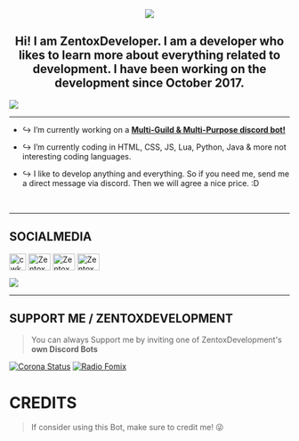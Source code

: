 
<div align="center" style"border-radius:15px">
  <img src="https://media.discordapp.net/attachments/910217927746265218/929573096648757258/Untitled_Artwork.png" style"width: 100%;border-radius:15px">
</div>

## <div align="center">Hi! I am ZentoxDeveloper. I am a developer who likes to learn more about everything related to development. I have been working on the development since October 2017.</div>  
  ![](https://discord.c99.nl/widget/theme-3/353648383535218700.png)
***

- ↪️ I’m currently working on a [**Multi-Guild & Multi-Purpose discord bot!**](https://discord.gg/VjyejfwPcm)
  
- ↪️ I’m currently coding in HTML, CSS, JS, Lua, Python, Java & more not interesting coding languages.

- ↪️ I like to develop anything and everything. So if you need me, send me a direct message via discord. Then we will agree a nice price. :D
  
<br/>
  
***
## SOCIALMEDIA
<a href="https://discord.gg/3vQz5hAaTc" target="blank"><img align="center" src="https://user-images.githubusercontent.com/71612890/149603989-f0f854db-f5b6-4d29-971c-154b32a9e30c.png" alt="cwkhan" height="30" width="30" /></a>
<a href="https://twitter.com/@froxioen" target="blank"><img align="center" src="https://raw.githubusercontent.com/rahuldkjain/github-profile-readme-generator/master/src/images/icons/Social/twitter.svg" alt="ZentoxDeveloper" height="30" width="40" /></a>
<a href="https://instagram.com/froxioen" target="blank"><img align="center" src="https://raw.githubusercontent.com/rahuldkjain/github-profile-readme-generator/master/src/images/icons/Social/instagram.svg" alt="ZentoxDeveloper" height="30" width="40" /></a>
<a href="https://www.youtube.com/@froxioen2643" target="blank"><img align="center" src="https://raw.githubusercontent.com/rahuldkjain/github-profile-readme-generator/master/src/images/icons/Social/youtube.svg" alt="ZentoxDeveloper" height="30" width="40" /></a>
</p>
<a href="https://discord.gg/VjyejfwPcm"><img src="https://discord.com/api/guilds/724660679147126904/widget.png?style=banner2"></a>

***

## SUPPORT ME / ZENTOXDEVELOPMENT

> You can always Support me by inviting one of ZentoxDevelopment's **own Discord Bots**

[![Corona Status](https://media.discordapp.net/attachments/910217927746265218/929583992406151218/Untitled_Artwork.png)](https://discord.com/api/oauth2/authorize?client_id=757616034546057348&permissions=8&redirect_uri=https%3A%2F%2Fdiscord.gg%2FVjyejfwPcm&response_type=code&scope=bot%20applications.commands%20applications.commands.permissions.update)
[![Radio Fomix](https://media.discordapp.net/attachments/910217927746265218/929584212934275092/Untitled_Artwork.png)](https://discord.com/api/oauth2/authorize?client_id=865693851187150869&permissions=1643474975681&redirect_uri=https%3A%2F%2Fdiscord.gg%2FVjyejfwPcm&response_type=code&scope=bot%20applications.commands%20guilds%20guilds.join)

# CREDITS

> If consider using this Bot, make sure to credit me! 😜
